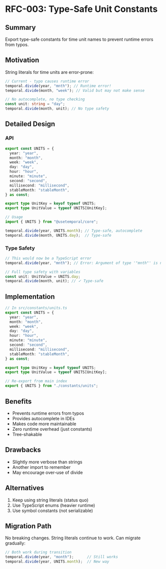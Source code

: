 # RFC-003: Type-Safe Unit Constants

## Summary

Export type-safe constants for time unit names to prevent runtime errors from typos.

## Motivation

String literals for time units are error-prone:

```typescript
// Current - typo causes runtime error
temporal.divide(year, "mnth"); // Runtime error!
temporal.divide(month, "week"); // Valid but may not make sense

// No autocomplete, no type checking
const unit: string = "day";
temporal.divide(month, unit); // No type safety
```

## Detailed Design

### API

```typescript
export const UNITS = {
  year: "year",
  month: "month",
  week: "week",
  day: "day",
  hour: "hour",
  minute: "minute",
  second: "second",
  millisecond: "millisecond",
  stableMonth: "stableMonth",
} as const;

export type UnitKey = keyof typeof UNITS;
export type UnitValue = typeof UNITS[UnitKey];

// Usage
import { UNITS } from "@usetemporal/core";

temporal.divide(year, UNITS.month); // Type-safe, autocomplete
temporal.divide(month, UNITS.day);  // Type-safe
```

### Type Safety

```typescript
// This would now be a TypeScript error
temporal.divide(year, "mnth"); // Error: Argument of type '"mnth"' is not assignable

// Full type safety with variables
const unit: UnitValue = UNITS.day;
temporal.divide(month, unit); // ✓ Type-safe
```

## Implementation

```typescript
// In src/constants/units.ts
export const UNITS = {
  year: "year",
  month: "month", 
  week: "week",
  day: "day",
  hour: "hour",
  minute: "minute",
  second: "second",
  millisecond: "millisecond",
  stableMonth: "stableMonth",
} as const;

export type UnitKey = keyof typeof UNITS;
export type UnitValue = typeof UNITS[UnitKey];

// Re-export from main index
export { UNITS } from "./constants/units";
```

## Benefits

- Prevents runtime errors from typos
- Provides autocomplete in IDEs
- Makes code more maintainable
- Zero runtime overhead (just constants)
- Tree-shakable

## Drawbacks

- Slightly more verbose than strings
- Another import to remember
- May encourage over-use of divide

## Alternatives

1. Keep using string literals (status quo)
2. Use TypeScript enums (heavier runtime)
3. Use symbol constants (not serializable)

## Migration Path

No breaking changes. String literals continue to work. Can migrate gradually:

```typescript
// Both work during transition
temporal.divide(year, "month");      // Still works
temporal.divide(year, UNITS.month);  // New way
```